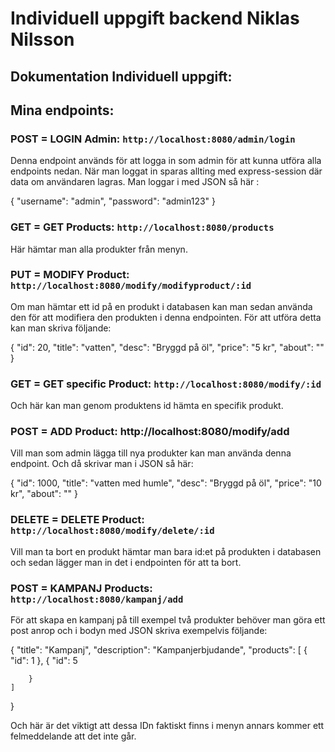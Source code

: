 # Individuell uppgift backend Niklas Nilsson



## Dokumentation Individuell uppgift:

## Mina endpoints:

### POST = LOGIN Admin: `http://localhost:8080/admin/login`
Denna endpoint används för att logga in som admin för att kunna utföra alla endpoints nedan. När man loggat in sparas allting med express-session där data om användaren lagras. Man loggar i med JSON så här :




{
	"username": "admin",
	"password": "admin123"
}





### GET = GET Products: `http://localhost:8080/products`
Här hämtar man alla produkter från menyn.





### PUT = MODIFY Product: `http://localhost:8080/modify/modifyproduct/:id`
Om man hämtar ett id på en produkt i databasen kan man sedan använda den för att modifiera den produkten i denna endpointen. För att utföra detta kan man skriva följande: 




 {
        "id": 20,
        "title": "vatten",
        "desc": "Bryggd på öl",
        "price": "5 kr",
        "about": ""
    }



### GET = GET specific Product: `http://localhost:8080/modify/:id`
Och här kan man genom produktens id hämta en specifik produkt.





### POST = ADD Product: http://localhost:8080/modify/add
Vill man som admin lägga till nya produkter kan man använda denna endpoint. Och då skrivar man i JSON så här:




 {
        "id": 1000,
        "title": "vatten med humle",
        "desc": "Bryggd på öl",
        "price": "10 kr",
        "about": ""
    }





### DELETE = DELETE Product: `http://localhost:8080/modify/delete/:id`
Vill man ta bort en produkt hämtar man bara id:et på produkten i databasen och sedan lägger man in det i endpointen för att ta bort.





### POST = KAMPANJ Products: `http://localhost:8080/kampanj/add`
För att skapa en kampanj på till exempel två produkter behöver man göra ett post anrop och i bodyn med JSON skriva exempelvis följande:




{
    "title": "Kampanj",
    "description": "Kampanjerbjudande",
    "products": [
        {
            "id": 1
        },
        {
            "id": 5
				
        }
    ]
}


Och här är det viktigt att dessa IDn faktiskt finns i menyn annars kommer ett felmeddelande att det inte går.
